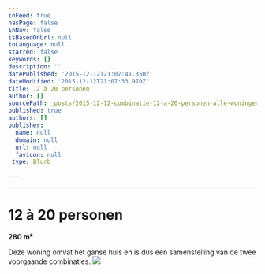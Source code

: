 ```yaml
---
inFeed: true
hasPage: false
inNav: false
isBasedOnUrl: null
inLanguage: null
starred: false
keywords: []
description: ''
datePublished: '2015-12-12T21:07:41.350Z'
dateModified: '2015-12-12T21:07:33.970Z'
title: 12 à 20 personen
author: []
sourcePath: _posts/2015-12-12-combinatie-12-a-20-personen-alle-woningen.md
published: true
authors: []
publisher:
  name: null
  domain: null
  url: null
  favicon: null
_type: Blurb

---
```

****

# 12 à 20 personen

**280 m²**

Deze woning omvat het ganse huis en is dus een samenstelling van de twee voorgaande combinaties. ![](https://the-grid-user-content.s3-us-west-2.amazonaws.com/a2e31c34-c07e-4dd5-b5e0-f8cfef056438.png)